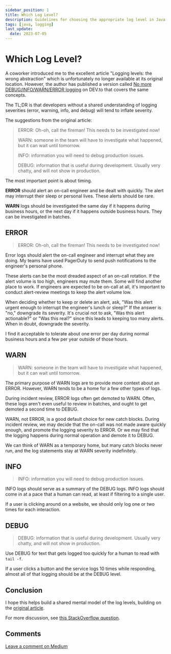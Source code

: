 ```yaml
---
sidebar_position: 1
title: Which Log Level?
description: Guidelines for choosing the appropriate log level in Java applications
tags: [java, logging]
last_update:
  date: 2023-07-05
---
```


# Which Log Level?

A coworker introduced me to the excellent article "Logging levels: the wrong abstraction" which is unfortunately no longer available at its original location. However, the author has published a version called [No more DEBUG/INFO/WARN/ERROR logging](https://dev.to/danlebrero/no-more-debuginfowarnerror-logging) on DEV.to that covers the same concepts.

The TL;DR is that developers without a shared understanding of logging severities (error, warning, info, and debug) will tend to inflate severity.

The suggestions from the original article:

> ERROR: Oh-oh, call the fireman! This needs to be investigated now!
>
> WARN: someone in the team will have to investigate what happened, but it can wait until tomorrow.
>
> INFO: information you will need to debug production issues.
>
> DEBUG: information that is useful during development. Usually very chatty, and will not show in production.

The most important point is about timing.

**ERROR** should alert an on-call engineer and be dealt with quickly. The alert may interrupt their sleep or personal lives. These alerts should be rare.

**WARN** logs should be investigated the same day if it happens during business hours, or the next day if it happens outside business hours. They can be investigated in batches.

## ERROR

> ERROR: Oh-oh, call the fireman! This needs to be investigated now!

Error logs should alert the on-call engineer and interrupt what they are doing. My teams have used PagerDuty to send push notifications to the engineer's personal phone.

These alerts can be the most dreaded aspect of an on-call rotation. If the alert volume is too high, engineers may mute them. Some will find another place to work. If engineers are expected to be on-call at all, it's important to conduct alert-review meetings to keep the alert volume low.

When deciding whether to keep or delete an alert, ask, "Was this alert urgent enough to interrupt the engineer's lunch or sleep?" If the answer is "no," downgrade its severity. It's crucial not to ask, "Was this alert actionable?" or "Was this real?" since this leads to keeping too many alerts. When in doubt, downgrade the severity.

I find it acceptable to tolerate about one error per day during normal business hours and a few per year outside of those hours.

## WARN

> WARN: someone in the team will have to investigate what happened, but it can wait until tomorrow.

The primary purpose of WARN logs are to provide more context about an ERROR. However, WARN tends to be a home for a few other types of logs.

During incident review, ERROR logs often get demoted to WARN. Often, these logs aren't even useful to review in batches, and ought to get demoted a second time to DEBUG.

WARN, not ERROR, is a good default choice for new catch blocks. During incident review, we may decide that the on-call was not made aware quickly enough, and promote the logging severity to ERROR. Or we may find that the logging happens during normal operation and demote it to DEBUG.

We can think of WARN as a temporary home, but many catch blocks never run, and the log statements stay at WARN severity indefinitely.

## INFO

> INFO: information you will need to debug production issues.

INFO logs should serve as a summary of the DEBUG logs. INFO logs should come in at a pace that a human can read, at least if filtering to a single user.

If a user is clicking around on a website, we should only log one or two times for each interaction.

## DEBUG

> DEBUG: information that is useful during development. Usually very chatty, and will not show in production.

Use DEBUG for text that gets logged too quickly for a human to read with `tail -f`.

If a user clicks a button and the service logs 10 times while responding, almost all of that logging should be at the DEBUG level.

## Conclusion

I hope this helps build a shared mental model of the log levels, building on the [original article](https://dev.to/danlebrero/no-more-debuginfowarnerror-logging).

For more discussion, see [this StackOverflow question](https://stackoverflow.com/questions/2031163/when-to-use-the-different-log-levels).

## Comments

[Leave a comment on Medium](https://motlin.medium.com/which-log-level-70145ad2fc1f)

